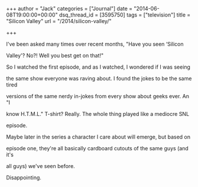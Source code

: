 +++
author = "Jack"
categories = ["Journal"]
date = "2014-06-08T19:00:00+00:00"
dsq_thread_id = [3595750]
tags = ["television"]
title = "Silicon Valley"
url = "/2014/silicon-valley/"

+++

I've been asked many times over recent months, "Have you seen &#8216;Silicon
  
Valley'? No?! Well you best get on that!"

So I watched the first episode, and as I watched, I wondered if I was seeing
  
the same show everyone was raving about. I found the jokes to be the same tired
  
versions of the same nerdy in-jokes from every show about geeks ever. An "I
  
know H.T.M.L." T-shirt? Really. The whole thing played like a mediocre SNL
  
episode.

Maybe later in the series a character I care about will emerge, but based on
  
episode one, they're all basically cardboard cutouts of the same guys (and it's
  
all guys) we've seen before.

Disappointing.